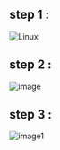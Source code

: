## step 1 :

![Linux](https://user-images.githubusercontent.com/92630239/143033060-eaa82b40-165d-4ce0-96d2-03ae302e273c.png)

## step 2 :

![image](https://user-images.githubusercontent.com/92630239/143285458-7f9154dc-3e32-4c0a-90f2-01fd769b0fe0.png)

## step 3 :

![image1](https://user-images.githubusercontent.com/92630239/143285522-eaff8675-1eba-49cd-bd26-6b00280b5189.png)
